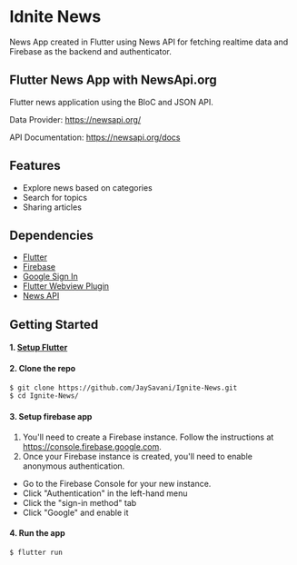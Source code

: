 # Idnite News

News App created in Flutter using News API for fetching realtime data and Firebase as the backend and authenticator.


## Flutter News App with NewsApi.org

Flutter news application using the BloC and JSON API.

Data Provider: https://newsapi.org/

API Documentation: https://newsapi.org/docs

## Features

* Explore news based on categories
* Search for topics
* Sharing articles

## Dependencies

* [Flutter](https://flutter.io/)
* [Firebase](https://github.com/flutter/plugins/blob/master/FlutterFire.md)
* [Google Sign In](https://github.com/flutter/plugins/tree/master/packages/google_sign_in)
* [Flutter Webview Plugin](https://github.com/dart-flitter/flutter_webview_plugin)
* [News API](https://newsapi.org/)

## Getting Started

#### 1. [Setup Flutter](https://flutter.io/setup/)

#### 2. Clone the repo

```sh
$ git clone https://github.com/JaySavani/Ignite-News.git
$ cd Ignite-News/
```

#### 3. Setup firebase app

1. You'll need to create a Firebase instance. Follow the instructions at https://console.firebase.google.com.
2. Once your Firebase instance is created, you'll need to enable anonymous authentication.

* Go to the Firebase Console for your new instance.
* Click "Authentication" in the left-hand menu
* Click the "sign-in method" tab
* Click "Google" and enable it

#### 4. Run the app

```sh
$ flutter run
```


